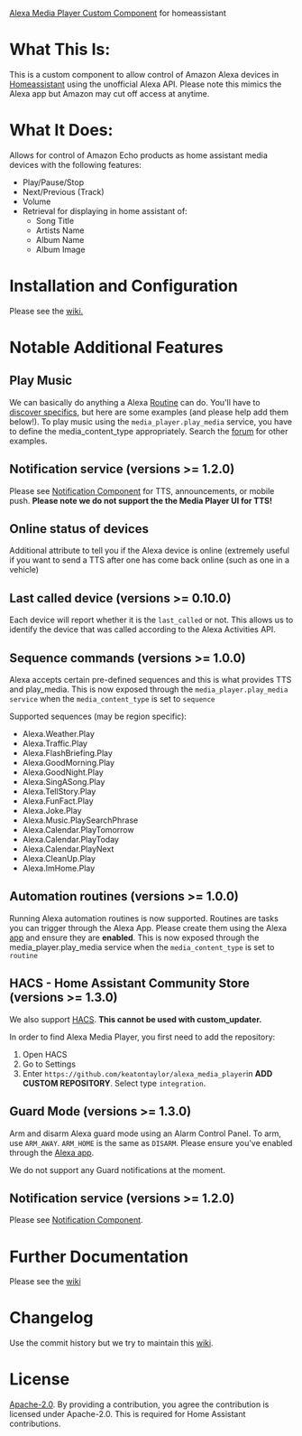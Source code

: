 [Alexa Media Player Custom Component](https://github.com/keatontaylor/alexa_media_player) for homeassistant

# What This Is:
This is a custom component to allow control of Amazon Alexa devices in [Homeassistant](https://home-assistant.io) using the unofficial Alexa API. Please note this mimics the Alexa app but Amazon may cut off access at anytime.

# What It Does:
Allows for control of Amazon Echo products as home assistant media devices with the following features:

* Play/Pause/Stop
* Next/Previous (Track)
* Volume
* Retrieval for displaying in home assistant of:
  * Song Title
  * Artists Name
  * Album Name
  * Album Image

# Installation and Configuration
Please see the [wiki.](https://github.com/keatontaylor/alexa_media_player/wiki/Installation-and-Configuration)

# Notable Additional Features
## Play Music
We can basically do anything a Alexa [Routine](https://www.amazon.com/gp/help/customer/display.html?nodeId=G202200080) can do.  You'll have to [discover specifics](https://github.com/keatontaylor/alexa_media_player/wiki/Sequence-Discovery), but here are some examples (and please help add them below!).
To play music using the `media_player.play_media` service, you have to define the media_content_type appropriately. Search the [forum](https://community.home-assistant.io/t/echo-devices-alexa-as-media-player-testers-needed/58639/2055) for other examples.

## Notification service (versions >= 1.2.0)
Please see [Notification Component](https://github.com/keatontaylor/alexa_media_player/wiki/Notification-Component) for TTS, announcements, or mobile push.
**Please note we do not support the the Media Player UI for TTS!**

## Online status of devices
Additional attribute to tell you if the Alexa device is online (extremely useful if you want to send a TTS after one has come back online (such as one in a vehicle)

## Last called device (versions >= 0.10.0)
Each device will report whether it is the `last_called` or not. This allows us to identify the device that was called according to the Alexa Activities API.

## Sequence commands (versions >= 1.0.0)
Alexa accepts certain pre-defined sequences and this is what provides TTS and play_media. This is now exposed through the `media_player.play_media service` when the `media_content_type` is set to `sequence`

Supported sequences (may be region specific):
* Alexa.Weather.Play
* Alexa.Traffic.Play
* Alexa.FlashBriefing.Play
* Alexa.GoodMorning.Play
* Alexa.GoodNight.Play
* Alexa.SingASong.Play
* Alexa.TellStory.Play
* Alexa.FunFact.Play
* Alexa.Joke.Play
* Alexa.Music.PlaySearchPhrase
* Alexa.Calendar.PlayTomorrow
* Alexa.Calendar.PlayToday
* Alexa.Calendar.PlayNext
* Alexa.CleanUp.Play
* Alexa.ImHome.Play

## Automation routines (versions >= 1.0.0)
Running Alexa automation routines is now supported.  Routines are tasks you can trigger through the Alexa App.
 Please create them using the Alexa [app](https://www.amazon.com/gp/help/customer/display.html?nodeId=G202200080) and ensure they are **enabled**.  This is now exposed through the media_player.play_media service when the `media_content_type` is set to `routine`

## HACS - Home Assistant Community Store (versions >= 1.3.0)
We also support [HACS](https://custom-components.github.io/hacs/). **This cannot be used with custom_updater.**

In order to find Alexa Media Player, you first need to add the repository:
1. Open HACS
2. Go to Settings
3. Enter `https://github.com/keatontaylor/alexa_media_player`in **ADD CUSTOM REPOSITORY**. Select type `integration`.

## Guard Mode (versions >= 1.3.0)
Arm and disarm Alexa guard mode using an Alarm Control Panel. To arm, use `ARM_AWAY`.  `ARM_HOME` is the same as `DISARM`.  Please ensure you've enabled through the [Alexa app](https://www.amazon.com/b?ie=UTF8&node=18021383011).

We do not support any Guard notifications at the moment.

## Notification service (versions >= 1.2.0)
Please see [Notification Component](https://github.com/keatontaylor/alexa_media_player/wiki/Notification-Component).

# Further Documentation
Please see the [wiki](https://github.com/keatontaylor/alexa_media_player/wiki)

# Changelog
Use the commit history but we try to maintain this [wiki](https://github.com/keatontaylor/alexa_media_player/wiki/Changelog).

# License
[Apache-2.0](LICENSE). By providing a contribution, you agree the contribution is licensed under Apache-2.0. This is required for Home Assistant contributions.
